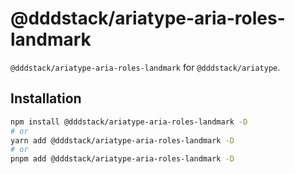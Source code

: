 # @dddstack/ariatype-aria-roles-landmark

`@dddstack/ariatype-aria-roles-landmark` for `@dddstack/ariatype`.

## Installation

```bash
npm install @dddstack/ariatype-aria-roles-landmark -D
# or
yarn add @dddstack/ariatype-aria-roles-landmark -D
# or
pnpm add @dddstack/ariatype-aria-roles-landmark -D
```
